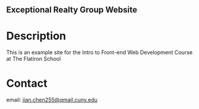 Exceptional Realty Group Website
---

# Description

This is an example site for the Intro to Front-end Web
Development Course at The Flatiron School

# Contact 

email: jian.chen255@qmail.cuny.edu
